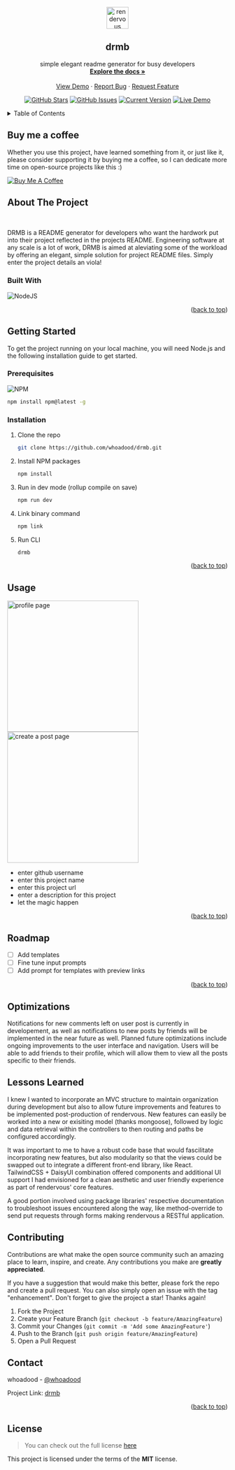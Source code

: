 
<a name="readme-top" />
<br />

<div align="center">
  <a href="https://github.com/whoadood/drmb">
    <img src="https://github.com/yiremorlans/rendervous/blob/main/public/imgs/render-icon.png" alt="rendervous logo" width="50" height="50">
  </a>

  <h2 align="center">drmb</h2>

  <p align="center">
    simple elegant readme generator for busy developers
    <br />
    <a href="https://github.com/drmb/drmb"><strong>Explore the docs »</strong></a>
    <br />
    <br />
    <a href="https://www.npmjs.com/package/drmb">View Demo</a>
    ·
    <a href="https://github.com/whoadood/drmb/issues">Report Bug</a>
    ·
    <a href="https://github.com/whoadood/drmb/issues">Request Feature</a>
  </p>
</div>


<div align="center">

  [![GitHub Stars](https://img.shields.io/github/stars/whoadood/drmb.svg)](https://github.com/whoadood/drmb/stargazers) [![GitHub Issues](https://img.shields.io/github/issues/whoadood/drmb.svg)](https://github.com/whoadood/drmb/issues) [![Current Version](https://img.shields.io/badge/version-1.0.0-green.svg)](https://github.com/whoadood/drmb) [![Live Demo](https://img.shields.io/badge/demo-online-green.svg)](https://github.com/whoadood/drmb)

</div>

<details>
  <summary>Table of Contents</summary>
  <ol>
    <li>
      <a href="#about-the-project">About The Project</a>
      <ul>
        <li><a href="#built-with">Built With</a></li>
      </ul>
    </li>    <li>
      <a href="#getting-started">Getting Started</a>
      <ul>
        <li><a href="#prerequisites">Prerequisites</a></li>
        <li><a href="#installation">Installation</a></li>
      </ul>
    </li>
    <li><a href="#usage">Usage</a></li>
    <li><a href="#roadmap">Roadmap</a></li>
    <li><a href="#optimizations">Optimizations</a></li>
    <li><a href="#lessons-learned">Lessons Learned</a></li>
    <li><a href="#contributing">Contributing</a></li>
    <li><a href="#license">License</a></li>
    <li><a href="#contact">Contact</a></li>
    
  </ol>
</details>
  


  
  ## Buy me a coffee

  Whether you use this project, have learned something from it, or just like it, please consider supporting it by buying me a coffee, so I can dedicate more time on open-source projects like this :)
  
  <a href="https://www.buymeacoffee.com/whoadood" target="_blank"><img src="https://www.buymeacoffee.com/assets/img/custom_images/orange_img.png" alt="Buy Me A Coffee" style="height: auto !important;width: auto !important;" ></a>
  
<!-- <a name="readme-top"></a>
<br />

<div align="center">
  <a href="https://github.com/whoadood/drmb">
    <img src="https://github.com/yiremorlans/rendervous/blob/main/public/imgs/render-icon.png" alt="rendervous logo" width="50" height="50">
  </a>

  <h2 align="center">Dont Read Me Bro</h2>

  <p align="center">
    Simple elegant README.md files at the push of a button.
    <br />
    <a href="https://github.com/whoadood/drmb"><strong>Explore the docs »</strong></a>
    <br />
    <br />
    <a href="https://www.npmjs.com/package/drmb">View Demo</a>
    ·
    <a href="https://github.com/whoadood/drmb/issues">Report Bug</a>
    ·
    <a href="https://github.com/whoadood/drmb/issues">Request Feature</a>
  </p>
</div> -->

<!-- TABLE OF CONTENTS -->
<!-- <details>
  <summary>Table of Contents</summary>
  <ol>
    <li>
      <a href="#about-the-project">About The Project</a>
      <ul>
        <li><a href="#built-with">Built With</a></li>
      </ul>
    </li>    <li>
      <a href="#getting-started">Getting Started</a>
      <ul>
        <li><a href="#prerequisites">Prerequisites</a></li>
        <li><a href="#installation">Installation</a></li>
      </ul>
    </li>
    <li><a href="#usage">Usage</a></li>
    <li><a href="#roadmap">Roadmap</a></li>
    <li><a href="#optimizations">Optimizations</a></li>
    <li><a href="#lessons-learned">Lessons Learned</a></li>
    <li><a href="#contributing">Contributing</a></li>
    <li><a href="#license">License</a></li>
    <li><a href="#contact">Contact</a></li>

  </ol>
</details> -->

## About The Project

<!-- project main image -->

<!-- <div align="center">
  <img src="https://github.com/yiremorlans/rendervous/blob/main/public/imgs/render-landing.png" alt="rendervous landing page" width="400px"/>
</div> -->

<br>
<!-- project description here -->

DRMB is a README generator for developers who want the hardwork put into their project reflected in the projects README. Engineering software at any scale is a lot of work, DRMB is aimed at aleviating some of the workload by offering an elegant, simple solution for project README files. Simply enter the project details an viola!

### Built With

<!-- project technologies icons -->

![NodeJS](https://img.shields.io/badge/node.js-6DA55F?style=for-the-badge&logo=node.js&logoColor=white)

<p align="right">(<a href="#readme-top">back to top</a>)</p>

## Getting Started

To get the project running on your local machine, you will need Node.js and the following installation guide to get started.

### Prerequisites

![NPM](https://img.shields.io/badge/NPM-%23000000.svg?style=for-the-badge&logo=npm&logoColor=white)

```sh
npm install npm@latest -g
```

### Installation

1. Clone the repo
   ```sh
   git clone https://github.com/whoadood/drmb.git
   ```
2. Install NPM packages
   ```sh
   npm install
   ```
3. Run in dev mode (rollup compile on save)
   ```sh
   npm run dev
   ```
4. Link binary command
   ```sh
   npm link
   ```
5. Run CLI
   ```sh
   drmb
   ```

<p align="right">(<a href="#readme-top">back to top</a>)</p>

## Usage

<!-- project demo images -->

<img src="https://github.com/yiremorlans/rendervous/blob/main/public/imgs/render-profile.png" alt="profile page" width="300px"/>
<img src="https://github.com/yiremorlans/rendervous/blob/main/public/imgs/render-post.png" alt="create a post page" width="300px"/>

<!-- project usage guide -->

- enter github username
- enter this project name
- enter this project url
- enter a description for this project
- let the magic happen

<p align="right">(<a href="#readme-top">back to top</a>)</p>

## Roadmap

<!-- future plans for project -->

- [ ] Add templates
- [ ] Fine tune input prompts
- [ ] Add prompt for templates with preview links

<!-- link to github issues -->
<!-- See the [open issues](https://github.com/yiremorlans/rendervous/issues) for a full list of proposed features (and known issues). -->

<p align="right">(<a href="#readme-top">back to top</a>)</p>

## Optimizations

<!-- optimization plans -->

Notifications for new comments left on user post is currently in developement, as well as notifications to new posts by friends will be implemented in the near future as well. Planned future optimizations include ongoing improvements to the user interface and navigation. Users will be able to add friends to their profile, which will allow them to view all the posts specific to their friends.

## Lessons Learned

<!-- a few paragraphs about project learnings -->

I knew I wanted to incorporate an MVC structure to maintain organization during development but also to allow future improvements and features to be implemented post-production of rendervous. New features can easily be worked into a new or exisiting model (thanks mongoose), followed by logic and data retrieval within the controllers to then routing and paths be configured accordingly.

It was important to me to have a robust code base that would fascilitate incorporating new features, but also modularity so that the views could be swapped out to integrate a different front-end library, like React. TailwindCSS + DaisyUI combination offered components and additional UI support I had envisioned for a clean aesthetic and user friendly experience as part of rendervous' core features.

A good portion involved using package libraries' respective documentation to troubleshoot issues encountered along the way, like method-override to send put requests through forms making rendervous a RESTful application.

## Contributing

Contributions are what make the open source community such an amazing place to learn, inspire, and create. Any contributions you make are **greatly appreciated**.

If you have a suggestion that would make this better, please fork the repo and create a pull request. You can also simply open an issue with the tag "enhancement".
Don't forget to give the project a star! Thanks again!

1. Fork the Project
2. Create your Feature Branch (`git checkout -b feature/AmazingFeature`)
3. Commit your Changes (`git commit -m 'Add some AmazingFeature'`)
4. Push to the Branch (`git push origin feature/AmazingFeature`)
5. Open a Pull Request

<!-- LICENSE -->

<!-- ## License

Distributed under the MIT License. See `LICENSE.txt` for more information. -->

<!-- CONTACT -->

<!-- ## Contact

whoadood - [@whoa\_\_dood](https://twitter.com/whoa__dood)

Project Link: [drmb](https://github.com/whoadood/drmb)

<p align="right">(<a href="#readme-top">back to top</a>)</p> -->

<!-- MARKDOWN LINKS & IMAGES -->
<!-- https://www.markdownguide.org/basic-syntax/#reference-style-links -->

<!-- [contributors-shield]: https://img.shields.io/github/contributors/yiremorlans/rendervous.svg?style=for-the-badge
[contributors-url]: https://github.com/yiremorlans/rendervous/graphs/contributors
[forks-shield]: https://img.shields.io/github/forks/yiremorlans/rendervous.svg?style=for-the-badge
[forks-url]: https://github.com/yiremorlans/rendervous/network/members
[stars-shield]: https://img.shields.io/github/stars/yiremorlans/rendervous.svg?style=for-the-badge
[stars-url]: https://github.com/yiremorlans/rendervous/stargazers
[issues-shield]: https://img.shields.io/github/issues/yiremorlans/rendervous.svg?style=for-the-badge
[issues-url]: https://github.com/yiremorlans/rendervous/issues
[license-shield]: https://img.shields.io/github/license/yiremorlans/rendervous.svg?style=for-the-badge
[license-url]: https://github.com/yiremorlans/rendervous/blob/master/LICENSE.txt
[linkedin-shield]: https://img.shields.io/badge/-LinkedIn-black.svg?style=for-the-badge&logo=linkedin&colorB=555
[linkedin-url]: https://linkedin.com/in/yiremorlans
[product-screenshot]: images/screenshot.png
[next.js]: https://img.shields.io/badge/next.js-000000?style=for-the-badge&logo=nextdotjs&logoColor=white
[next-url]: https://nextjs.org/
[react.js]: https://img.shields.io/badge/React-20232A?style=for-the-badge&logo=react&logoColor=61DAFB
[react-url]: https://reactjs.org/
[vue.js]: https://img.shields.io/badge/Vue.js-35495E?style=for-the-badge&logo=vuedotjs&logoColor=4FC08D
[vue-url]: https://vuejs.org/
[angular.io]: https://img.shields.io/badge/Angular-DD0031?style=for-the-badge&logo=angular&logoColor=white
[angular-url]: https://angular.io/
[svelte.dev]: https://img.shields.io/badge/Svelte-4A4A55?style=for-the-badge&logo=svelte&logoColor=FF3E00
[svelte-url]: https://svelte.dev/
[laravel.com]: https://img.shields.io/badge/Laravel-FF2D20?style=for-the-badge&logo=laravel&logoColor=white
[laravel-url]: https://laravel.com
[bootstrap.com]: https://img.shields.io/badge/Bootstrap-563D7C?style=for-the-badge&logo=bootstrap&logoColor=white
[bootstrap-url]: https://getbootstrap.com
[jquery.com]: https://img.shields.io/badge/jQuery-0769AD?style=for-the-badge&logo=jquery&logoColor=white
[jquery-url]: https://jquery.com -->


## Contact

whoadood - [@whoadood](https://twitter.com/whoadood)

Project Link: [drmb](https://github.com/whoadood/drmb)

<p align="right">(<a href="#readme-top">back to top</a>)</p>
  

## License

> You can check out the full license [here](https://github.com/whoadood/drmb/LICENSE)

This project is licensed under the terms of the **MIT** license.

